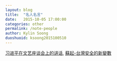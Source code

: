 ```yaml
---
layout: blog
title:  "名人名言"
date:   2015-10-05 17:00:00
categories: other
permalink: /note-people
author: Kylin Soong
duoshuoid: ksoong2015100510
---
```


[习进平在文艺座谈会上的讲话](http://news.ifeng.com/a/20151014/44928424_0.shtml), [蘇起-台灣安全的新變數](http://udn.com/news/story/7339/1242949-%E5%8F%B0%E7%81%A3%E5%AE%89%E5%85%A8%E7%9A%84%E6%96%B0%E8%AE%8A%E6%95%B8)

